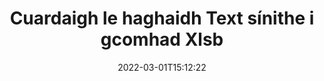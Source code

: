---
############################# Static ############################
layout: "auto-gen-signature"
date: 2022-03-01T15:12:22
draft: false
operation: Search
signaturetype: Text
fileformat: Xlsb
productName: Java
lang: ga
productCode: java
otherformats: pdf doc docx docm dot dotm dotx odt ott rtf xls xlsx xlsm xlsb csv ods ots xltx xltm ppt pptx pps ppsx odp otp potx potm pptm ppsm
breadcrumb: Search Text signatures at Xlsb with Java

############################# Head ############################
head_title: "Cuardaigh Text síniú i gcomhad Xlsb i Java"
head_description: "Úsáid Java chun sínithe Text a chuardach i gcomhaid Xlsb ag úsáid cúpla líne de chód."

############################# Header ############################
title: "Cuardaigh le haghaidh Text sínithe i gcomhad Xlsb"
description: "Ceadaíonn API dúchais Java cuardach a dhéanamh ar Text sínithe i gcomhaid Xlsb atá sínithe cheana féin. Déan ard-chuardach ríomhshínithe laistigh de do dhoiciméid Xlsb ag úsáid cúpla líne cód."
bg_image: "https://cms.admin.containerize.com/templates/aspose/App_Themes/V3/images/bg/header1.png"
bg_overlay: false
button:
    enable: true

############################# SubMenu ############################
submenu:
    enable: true

    left:
        img_alt: "GroupDocs.Signature for Java"
        image: "https://cms.admin.containerize.com/templates/groupdocs/images/product-logos/90x90-noborder/groupdocsature-java.png"
        product: "GroupDocs.Signature"
        platform: "Java"



############################# About ############################
about:
    enable: true
    title: "Maidir le GroupDocs.Signature for Java API"
    content: |
        [GroupDocs.Signature for Java](https://products.groupdocs.com/signature/java/) soláthraíonn Java API chun doiciméid a phróiseáil ag baint úsáide as cineálacha sínithe éagsúla ar nós téacsanna, íomhánna, teastais dhigiteacha, barrachóid, QR-cóid, stampaí nó meiteashonraí. Is féidir le húsáideoirí sínithe leictreonacha a chur leis, a scriosadh, a nuashonrú, a fhíorú nó a chuardach laistigh de PDFs, doiciméid MS Word, leabhair oibre MS Excel, cur i láthair MS PowerPoint, comhaid Adobe Photoshop agus formáidí íomhá éagsúla, le tacaíocht bhreise chun airíonna sínithe a shaincheapadh de réir mar is gá.
    

############################# Steps ############################
steps:
    enable: true
    title_left: "Conas síniú Text a chuardach i Xlsb"
    content_left: |
        Déanann [GroupDocs.Signature for Java](https://products.groupdocs.com/signature/java/) é níos fusa d’fhorbróirí Java cuardach a dhéanamh ar shínithe Text i gcomhaid Xlsb óna bhfeidhmchláir trí roinnt céimeanna éasca a chur i bhfeidhm.
        
        * Cruthaigh sampla nua den rang Sínithe agus pas a fháil ar chonair an doiciméid foinse mar pharaiméadar cruthaitheoir.
        * Cuir an oibiacht SearchOptions ar bun de réir do riachtanais agus sonraigh roghanna cuardaigh.
        * Glaoigh ar an modh cuardaigh ar shampla rang Sínithe agus cuir SearchOptions chuige.
        * Próiseáil torthaí cuardaigh de réir d'éilimh.

    title_right: "Riachtanais Chórais"
    content_right: |
        Tacaítear le GroupDocs.Signature for Java ar gach mór-ardán agus córas oibriúcháin. Sula ndéanann tú an cód thíos, déan cinnte go bhfuil na réamhriachtanais seo a leanas suiteáilte ar do chóras.

        * Córais oibriúcháin: Microsoft Windows, Linux, MacOS
        * Timpeallachtaí forbartha: NetBeans, Intellij IDEA, Eclipse, etc.
        * Java runtime: J2SE 6.0 and above
        * Íoslódáil an leagan is déanaí de GroupDocs.Signature for Java ó [Maven](https://repository.groupdocs.com/webapp/#/artifacts/browse/tree/General/repo/com/groupdocs/groupdocs-signature)
         
    code: |
        ```java    
                
        // Set up input Xlsb file
        String filePath = "input.xlsb";

        // Instantiate Signature for input file
        Signature signature = new Signature(filePath);

        //Create search options
        TextSearchOptions options = new TextSearchOptions();

        // specify special pages to search on 
        options.setAllPages(false);
        // single page number
        options.setPageNumber(1);
        // specify text match type
        options.setMatchType(TextMatchType.Contains);
        // specify text pattern to search
        options.setText("Text signature");
                            
        // search for Text signatures in Xlsb document
        List<TextSignature> signatures = signature.search(TextSignature.class, options);

        // process signatures which were found 
        signatures.forEach(item -> System.out.println(item.toString()));

        ```

############################# Demos ############################
demos:
    enable: true
    title: "Cuardaigh le haghaidh Text sínithe leictreonacha Live Demo"
    content: |
       Cuardaigh an doiciméad le haghaidh sínithe leictreonacha éagsúla ar chomhaid Xlsb faoi láthair trí chuairt a thabhairt ar an suíomh Gréasáin [GroupDocs.Signature App](https://products.groupdocs.app/signature/family).

        
############################# More Formats ############################
more_formats:
    enable: true
    title: "Cuardaigh sínithe Text eile ag úsáid Java"
    content: |
        "Cuardach sínithe leictreonacha i ndoiciméid éagsúla. Faigh sínithe ón gceann de na formáidí comhaid coitianta mar a thaispeántar thíos."
    format: 
           
       
back_to_top:
    enable: true
---